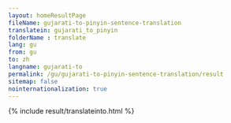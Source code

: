 ```yaml
---
layout: homeResultPage
fileName: gujarati-to-pinyin-sentence-translation
translatein: gujarati_to_pinyin
folderName : translate
lang: gu
from: gu
to: zh
langname: gujarati-to
permalink: /gu/gujarati-to-pinyin-sentence-translation/result
sitemap: false
nointernationalization: true
---
```

{% include result/translateinto.html %}

<script src="/js/result/translation.js" data-foldername="{{page.folderName}}" data-lang="{{page.lang}}"></script>
